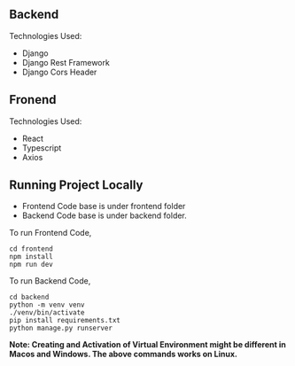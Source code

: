 ## Backend

Technologies Used:

- Django
- Django Rest Framework
- Django Cors Header

## Fronend

Technologies Used:

- React
- Typescript
- Axios

## Running Project Locally

- Frontend Code base is under frontend folder
- Backend Code base is under backend folder.

To run Frontend Code,

```shell
cd frontend
npm install
npm run dev
```

To run Backend Code,

```shell
cd backend
python -m venv venv
./venv/bin/activate
pip install requirements.txt
python manage.py runserver
```

**Note: Creating and Activation of Virtual Environment might be different in Macos and Windows. The above commands works on Linux.**
